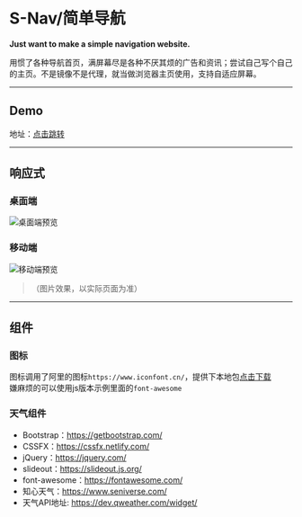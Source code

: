 # S-Nav/简单导航

**Just want to make a simple navigation website.**

用惯了各种导航首页，满屏幕尽是各种不厌其烦的广告和资讯；尝试自己写个自己的主页。不是镜像不是代理，就当做浏览器主页使用，支持自适应屏幕。  

---

## Demo

地址：[点击跳转](https://nav.kksan.top/)

---

## 响应式

### **桌面端**

![桌面端预览](https://s1.ax1x.com/2020/03/13/8MV3uT.png)

### **移动端**

![移动端预览](https://s1.ax1x.com/2020/03/14/8MV6Ve.jpg)

> （图片效果，以实际页面为准）

---

## 组件

### 图标

图标调用了阿里的图标`https://www.iconfont.cn/`，提供下本地包[点击下载](https://cdn.jsdelivr.net/gh/5iux/sou/icon.zip)  
嫌麻烦的可以使用js版本示例里面的`font-awesome`  

### 天气组件  

- Bootstrap：<https://getbootstrap.com/>
- CSSFX：<https://cssfx.netlify.com/>
- jQuery：<https://jquery.com/>
- slideout：<https://slideout.js.org/>
- font-awesome：<https://fontawesome.com/>
- 知心天气：<https://www.seniverse.com/>
- 天气API地址: <https://dev.qweather.com/widget/>
